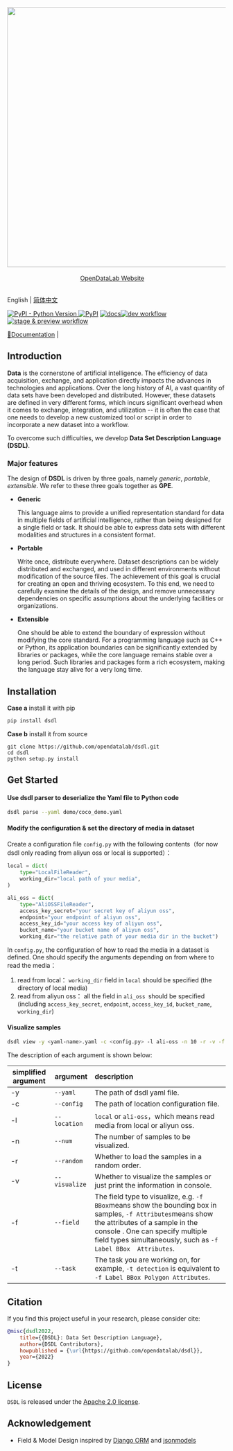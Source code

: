 <div align="center">
  <img src="https://raw.githubusercontent.com/opendatalab/dsdl-sdk/2ae5264a7ce1ae6116720478f8fa9e59556bed41/resources/opendatalab.svg" width="600"/>
  <div>&nbsp;</div>
  <div align="center">
    <a href="https://opendatalab.com/"> OpenDataLab Website</a>
    &nbsp;&nbsp;&nbsp;&nbsp;
  </div>
  <div>&nbsp;</div>
</div>

English | [简体中文](README_zh-CN.md)

[![PyPI - Python Version](https://img.shields.io/pypi/pyversions/dsdl) ](https://pypi.org/project/dsdl/)[![PyPI](https://img.shields.io/pypi/v/dsdl)](https://pypi.org/project/dsdl) [![docs](https://img.shields.io/badge/docs-latest-blue)](https://opendatalab.github.io/dsdl-docs/)[![dev workflow](https://github.com/opendatalab/dsdl-sdk/actions/workflows/dev.yml/badge.svg?branch=dev)](https://github.com/opendatalab/dsdl-sdk/actions/workflows/dev.yml)[![stage & preview workflow](https://github.com/opendatalab/dsdl-sdk/actions/workflows/preview.yml/badge.svg?branch=dev)](https://github.com/opendatalab/dsdl-sdk/actions/workflows/preview.yml)

[📘Documentation](https://opendatalab.github.io/dsdl-docs/) |

## Introduction

**Data** is the cornerstone of artificial intelligence. The efficiency of data acquisition, exchange, and application directly impacts the advances in technologies and applications. Over the long history of AI, a vast quantity of data sets have been developed and distributed. However, these datasets are defined in very different forms, which incurs significant overhead when it comes to exchange, integration, and utilization -- it is often the case that one needs to develop a new customized tool or script in order to incorporate a new dataset into a workflow.

To overcome such difficulties, we develop **Data Set Description Language (DSDL)**.

### Major features

The design of **DSDL** is driven by three goals, namely *generic*, *portable*, *extensible*. We refer to these three goals together as **GPE**.

* **Generic**

  This language aims to provide a unified representation standard for data in multiple fields of artificial intelligence, rather than being designed for a single field or task. It should be able to express data sets with different modalities and structures in a consistent format.

* **Portable**

  Write once, distribute everywhere. Dataset descriptions can be widely distributed and exchanged, and used in different environments without modification of the source files. The achievement of this goal is crucial for creating an open and thriving ecosystem. To this end, we need to carefully examine the details of the design, and remove unnecessary dependencies on specific assumptions about the underlying facilities or organizations.

* **Extensible**

  One should be able to extend the boundary of expression without modifying the core standard. For a programming language such as C++ or Python, its application boundaries can be significantly extended by libraries or packages, while the core language remains stable over a long period. Such libraries and packages form a rich ecosystem, making the language stay alive for a very long time.

## Installation

**Case a** install it with pip

```bash
pip install dsdl
```

**Case b** install it from source

```shell
git clone https://github.com/opendatalab/dsdl.git
cd dsdl
python setup.py install
```

## Get Started

#### Use dsdl parser to deserialize the Yaml file to Python code
```bash
dsdl parse --yaml demo/coco_demo.yaml
```

#### Modify the configuration & set the directory of media in dataset

Create a configuration file `config.py` with the following contents（for now dsdl only reading from aliyun oss or local is supported）：

```python
local = dict(
    type="LocalFileReader",
    working_dir="local path of your media",
)

ali_oss = dict(
    type="AliOSSFileReader",
    access_key_secret="your secret key of aliyun oss",
    endpoint="your endpoint of aliyun oss",
    access_key_id="your access key of aliyun oss",
    bucket_name="your bucket name of aliyun oss",
    working_dir="the relative path of your media dir in the bucket")
```

 In `config.py`, the configuration of how to read the media in a dataset is defined. One should specify the arguments depending on from where to read the media：  

1. read from local： `working_dir` field in `local` should be specified (the directory of local media)    
2. read from aliyun oss： all the field in `ali_oss `should be specified (including `access_key_secret`, `endpoint`, `access_key_id`, `bucket_name`, `working_dir`)  

#### Visualize samples

   ```bash
   dsdl view -y <yaml-name>.yaml -c <config.py> -l ali-oss -n 10 -r -v -f Label BBox Attributes
   ```

The description of each argument is shown below:  

| simplified  argument | argument      | description                                                                                                                                                                                                                                        |
| -------------------- | ------------- | :------------------------------------------------------------------------------------------------------------------------------------------------------------------------------------------------------------------------------------------------- |
| -y                   | `--yaml`      | The path of dsdl yaml file.                                                                                                                                                                                                                        |
| -c                   | `--config`    | The path of  location configuration file.                                                                                                                                                                                                          |
| -l                   | `--location`  | `local` or `ali-oss`，which means read media from local or aliyun oss.                                                                                                                                                                             |
| -n                   | `--num`       | The number of samples to be visualized.                                                                                                                                                                                                            |
| -r                   | `--random`    | Whether to load the samples in a random order.                                                                                                                                                                                                     |
| -v                   | `--visualize` | Whether to visualize the samples or just print the information in console.                                                                                                                                                                         |
| -f                   | `--field`     | The field type to visualize, e.g. `-f BBox`means show the bounding box in samples, `-f Attributes`means show the attributes of a sample in the console . One can specify multiple field types simultaneously, such as `-f Label BBox  Attributes`. |
| -t                   | `--task`      | The task you are working on, for example, `-t detection` is equivalent to `-f Label BBox Polygon Attributes`.                                                                                                                                      |

## Citation

If you find this project useful in your research, please consider cite:

```bibtex
@misc{dsdl2022,
    title={{DSDL}: Data Set Description Language},
    author={DSDL Contributors},
    howpublished = {\url{https://github.com/opendatalab/dsdl}},
    year={2022}
}
```

## License

`DSDL` is released under the [Apache 2.0 license](LICENSE).

## Acknowledgement

* Field & Model Design inspired by [Django ORM](https://www.djangoproject.com/) and [jsonmodels](https://github.com/jazzband/jsonmodels)

